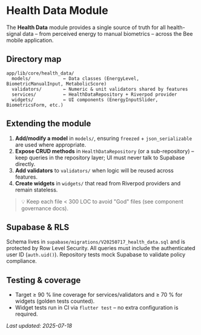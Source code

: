 # Health Data Module

The **Health Data** module provides a single source of truth for all
health-signal data – from perceived energy to manual biometrics – across the Bee
mobile application.

## Directory map

```
app/lib/core/health_data/
  models/            ← Data classes (EnergyLevel, BiometricManualInput, MetabolicScore)
  validators/        ← Numeric & unit validators shared by features
  services/          ← HealthDataRepository + Riverpod provider
  widgets/           ← UI components (EnergyInputSlider, BiometricsForm, etc.)
```

## Extending the module

1. **Add/modify a model** in `models/`, ensuring `freezed` + `json_serializable`
   are used where appropriate.
2. **Expose CRUD methods** in `HealthDataRepository` (or a sub-repository) –
   keep queries in the repository layer; UI must never talk to Supabase
   directly.
3. **Add validators** to `validators/` when logic will be reused across
   features.
4. **Create widgets** in `widgets/` that read from Riverpod providers and remain
   stateless.

> 💡 Keep each file < 300 LOC to avoid "God" files (see component governance
> docs).

## Supabase & RLS

Schema lives in `supabase/migrations/V20250717_health_data.sql` and is protected
by Row Level Security. All queries must include the authenticated user ID
(`auth.uid()`). Repository tests mock Supabase to validate policy compliance.

## Testing & coverage

- Target ≥ 90 % line coverage for services/validators and ≥ 70 % for widgets
  (golden tests counted).
- Widget tests run in CI via `flutter test` – no extra configuration is
  required.

_Last updated: 2025-07-18_
